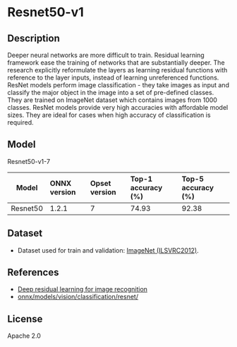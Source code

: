 <!--- SPDX-License-Identifier: Apache-2.0 -->

# Resnet50-v1

## Description

Deeper neural networks are more difficult to train. Residual learning framework ease the training of networks that are substantially deeper. The research explicitly reformulate the layers as learning residual functions with reference to the layer inputs, instead of learning unreferenced functions.
ResNet models perform image classification - they take images as input and classify the major object in the image into a set of pre-defined classes. They are trained on ImageNet dataset which contains images from 1000 classes. ResNet models provide very high accuracies with affordable model sizes. They are ideal for cases when high accuracy of classification is required.

## Model

Resnet50-v1-7

|Model        |ONNX version |Opset version|Top-1 accuracy (%)|Top-5 accuracy (%)|
|-------------|:------------|:------------|:-----------------|:-----------------|
|Resnet50     |1.2.1        |7            |74.93             |92.38             |

## Dataset

* Dataset used for train and validation: [ImageNet (ILSVRC2012)](http://www.image-net.org/challenges/LSVRC/2012/).

## References

* [Deep residual learning for image recognition](https://arxiv.org/abs/1512.03385)
* [onnx/models/vision/classification/resnet/](https://github.com/onnx/models/tree/main/vision/classification/resnet)

## License

Apache 2.0